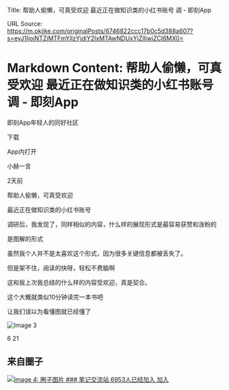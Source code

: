 Title: 帮助人偷懒，可真受欢迎  最近正在做知识类的小红书账号  调 - 即刻App

URL Source: https://m.okjike.com/originalPosts/6746822ccc17b0c5d388a607?s=eyJ1IjoiNTZjMTFmYjIzYjdiY2IxMTAwNDUxYjZlIiwiZCI6MX0=

Markdown Content:
帮助人偷懒，可真受欢迎 最近正在做知识类的小红书账号 调 - 即刻App
===============

即刻App年轻人的同好社区

下载

App内打开

[](https://m.okjike.com/users/301BE0F8-E16A-4614-9FA4-0E671A9F3300)

小赫一言

2天前

帮助人偷懒，可真受欢迎  
  
最近正在做知识类的小红书账号  
  
调研后，我发现了，同样相似的内容，什么样的展现形式是最容易获赞和涨粉的  
  
是图解的形式  
  
虽然我个人并不是太喜欢这个形式，因为很多关键信息都被丢失了。  
  
但是架不住，阅读的快呀，轻松不费脑啊  
  
这和我上次我总结的什么样的内容受欢迎，真是契合。  
  
这个大概就类似10分钟读完一本书吧  
  
让我们误以为看懂图就已经懂了

![Image 3](https://cdnv2.ruguoapp.com/FsvdoLy4Jw6QWs9-JXIosqYI2yywv3.jpg?imageMogr2/auto-orient/thumbnail/1500x2000%3E/interlace/1)

6 21

来自圈子
----

[![Image 4: 圈子图片](https://cdnv2.ruguoapp.com/FgDcr12wCOv_HsvuIwl9qugwWkywv3.jpg?imageMogr2/auto-orient/heic-exif/1/format/jpeg/thumbnail/120x120%3E) ### 笔记交流站 6953人已经加入 加入](https://m.okjike.com/topics/660165c504703c909c6d8b2e)
